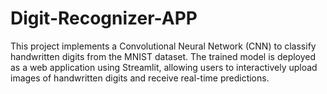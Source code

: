 # Digit-Recognizer-APP
This project implements a Convolutional Neural Network (CNN) to classify handwritten digits from the MNIST dataset. The trained model is deployed as a web application using Streamlit, allowing users to interactively upload images of handwritten digits and receive real-time predictions.

